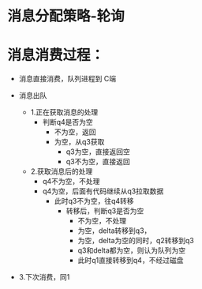 # 消息分配策略-轮询
# 消息消费过程：
  - 消息直接消费，队列进程到 C端
  - 消息出队
      - 1.正在获取消息的处理
        - 判断q4是否为空
          - 不为空，返回
          - 为空，从q3获取
            - q3为空，直接返回空
            - q3不为空，直接返回
      - 2.获取消息后的处理
        - q4不为空，不处理
        - q4为空，后面有代码继续从q3拉取数据
          - 此时q3不为空，往q4转移
            - 转移后，判断q3是否为空
              - 不为空，不处理
              - 为空，delta转移到q3，
              - 为空，delta为空的同时，q2转移到q3
              - q3和delta都为空，则认为队列为空
              - 此时q1直接转移到q4，不经过磁盘
  
  - 3.下次消费，同1

